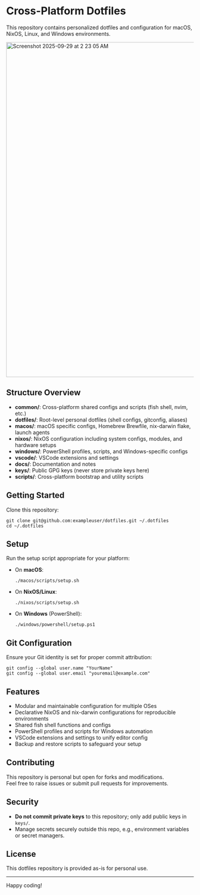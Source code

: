 # Cross-Platform Dotfiles

This repository contains personalized dotfiles and configuration for macOS, NixOS, Linux, and Windows environments.

<img width="1600" height="900" alt="Screenshot 2025-09-29 at 2 23 05 AM" src="https://github.com/user-attachments/assets/1bcba801-2c5f-4d55-a029-b24fe10656b7" />

## Structure Overview

- **common/**: Cross-platform shared configs and scripts (fish shell, nvim, etc.)  
- **dotfiles/**: Root-level personal dotfiles (shell configs, gitconfig, aliases)  
- **macos/**: macOS specific configs, Homebrew Brewfile, nix-darwin flake, launch agents  
- **nixos/**: NixOS configuration including system configs, modules, and hardware setups  
- **windows/**: PowerShell profiles, scripts, and Windows-specific configs  
- **vscode/**: VSCode extensions and settings  
- **docs/**: Documentation and notes  
- **keys/**: Public GPG keys (never store private keys here)  
- **scripts/**: Cross-platform bootstrap and utility scripts  

## Getting Started

Clone this repository:

```
git clone git@github.com:exampleuser/dotfiles.git ~/.dotfiles
cd ~/.dotfiles
```

## Setup

Run the setup script appropriate for your platform:

- On **macOS**:

  ```
  ./macos/scripts/setup.sh
  ```

- On **NixOS/Linux**:

  ```
  ./nixos/scripts/setup.sh
  ```

- On **Windows** (PowerShell):

  ```
  ./windows/powershell/setup.ps1
  ```

## Git Configuration

Ensure your Git identity is set for proper commit attribution:

```
git config --global user.name "YourName"
git config --global user.email "youremail@example.com"
```

## Features

- Modular and maintainable configuration for multiple OSes  
- Declarative NixOS and nix-darwin configurations for reproducible environments  
- Shared fish shell functions and configs  
- PowerShell profiles and scripts for Windows automation  
- VSCode extensions and settings to unify editor config  
- Backup and restore scripts to safeguard your setup  

## Contributing

This repository is personal but open for forks and modifications.  
Feel free to raise issues or submit pull requests for improvements.

## Security

- **Do not commit private keys** to this repository; only add public keys in `keys/`.  
- Manage secrets securely outside this repo, e.g., environment variables or secret managers.

## License

This dotfiles repository is provided as-is for personal use.

---

Happy coding!
